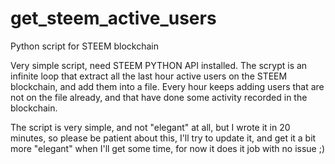 # get_steem_active_users
Python script for STEEM blockchain

Very simple script, need STEEM PYTHON API installed.
The scrypt is an infinite loop that extract all the last hour active users on the STEEM blockchain, and add them into a file. Every hour keeps adding users that are not on the file already, and that have done some activity recorded in the blockchain.

The script is very simple, and not "elegant" at all, but I wrote it in 20 minutes, so please be patient about this, I'll try to update it, and get it a bit more "elegant" when I'll get some time, for now it does it job with no issue ;)
